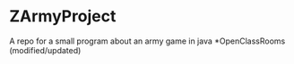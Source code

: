 # ZArmyProject
A repo for a small program about an army game in java *OpenClassRooms (modified/updated)
